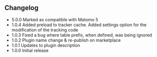 ## Changelog
* 5.0.0 Marked as compatible with Matomo 5
* 1.0.4	Added preload to tracker cache. Added settings option for the modification of the tracking code
* 1.0.3 Fixed a bug where table prefix, when defined, was being ignored
* 1.0.2 Plugin name change & re-publish on marketplace
* 1.0.1 Updates to plugin description
* 1.0.0 Initial release
